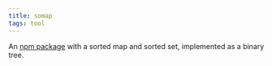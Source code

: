```yaml
---
title: somap
tags: tool
---
```

An [npm package](https://www.npmjs.com/package/somap) with a sorted map and sorted set, implemented as a binary tree. 


